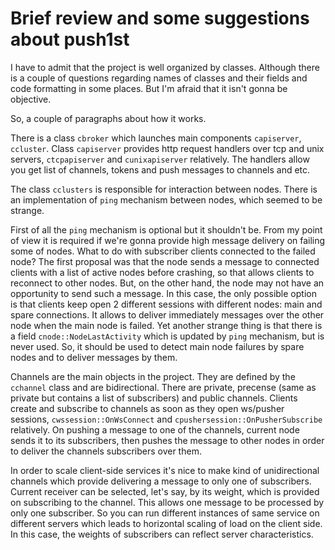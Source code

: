 # Brief review and some suggestions about push1st

I have to admit that the project is well organized by classes. Although there is a couple of questions regarding names of classes and their fields and code formatting in some places. But I'm afraid that it isn't gonna be objective. 

So, a couple of paragraphs about how it works. 

There is a class `cbroker` which launches main components `capiserver`, `ccluster`. Class `capiserver` provides http request handlers over tcp and unix servers, `ctcpapiserver` and `cunixapiserver` relatively. The handlers allow you get list of channels, tokens and push messages to channels and etc.


The class `cclusters` is responsible for interaction between nodes. There is an implementation of `ping` mechanism between nodes, which seemed to be strange.

First of all the `ping` mechanism is optional but it shouldn't be. From my point of view it is required if we're gonna provide high message delivery on failing some of nodes.
What to do with subscriber clients connected to the failed node? The first proposal was that the node sends a message to connected clients with a list of active nodes before crashing, so that allows clients to reconnect to other nodes. But, on the other hand, the node may not have an opportunity to send such a message. In this case, the only possible option is that clients keep open 2 different sessions with different nodes: main and spare connections. It allows to deliver immediately messages over the other node when the main node is failed. 
Yet another strange thing is that there is a field `cnode::NodeLastActivity` which is updated by `ping` mechanism, but is never used. So, it should be used to detect main node failures by spare nodes and to deliver messages by them. 


Channels are the main objects in the project. They are defined by the `cchannel` class and are bidirectional. There are private, precense (same as private but contains a list of subscribers) and public channels. Clients create and subscribe to channels as soon as they open ws/pusher sessions, `cwssession::OnWsConnect` and `cpushersession::OnPusherSubscribe` relatively. On pushing a message to one of the channels, current node sends it to its subscribers, then pushes the message to other nodes in order to deliver the channels subscribers over them.


In order to scale client-side services it's nice to make kind of unidirectional channels which provide delivering a message to only one of subscribers. Current receiver can be selected, let's say, by its weight, which is provided on subscribing to the channel. This allows one message to be processed by only one subscriber. So you can run different instances of same service on different servers which leads to horizontal scaling of load on the client side. In this case, the weights of subscribers can reflect server characteristics. 
